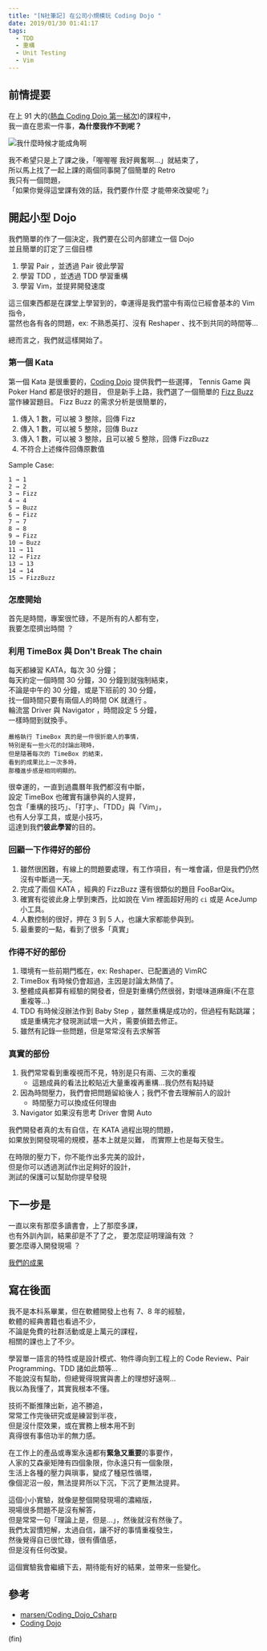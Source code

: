 ```yaml
---
title: "[N社筆記] 在公司小規模玩 Coding Dojo "
date: 2019/01/30 01:41:17
tags:
  - TDD
  - 重構
  - Unit Testing
  - Vim
---
```


## 前情提要

在上 91 大的([熱血 Coding Dojo 第一梯次](https://blog.marsen.me/2019/01/13/2019/91_coding_dojo_log/))的課程中，  
我一直在思索一件事，**為什麼我作不到呢？**

![我什麼時候才能成角啊](/images/2019/1/be_a_star.jpg)

我不希望只是上了課之後，「喔喔喔 我好興奮啊...」就結束了，  
所以馬上找了一起上課的兩個同事開了個簡單的 Retro  
我只有一個問題，  
「如果你覺得這堂課有效的話，我們要作什麼 才能帶來改變呢 ?」

## 開起小型 Dojo

我們簡單的作了一個決定，我們要在公司內部建立一個 Dojo  
並且簡單的訂定了三個目標

1. 學習 Pair ，並透過 Pair 彼此學習
2. 學習 TDD ，並透過 TDD 學習重構
3. 學習 Vim，並提昇開發速度

這三個東西都是在課堂上學習到的，幸運得是我們當中有兩位已經會基本的 Vim 指令，  
當然也各有各的問題，ex: 不熟悉英打、沒有 Reshaper 、找不到共同的時間等…

總而言之，我們就這樣開始了。

### 第一個 Kata

第一個 Kata 是很重要的，[Coding Dojo](http://codingdojo.org/kata/) 提供我們一些選擇，
Tennis Game 與 Poker Hand 都是很好的題目，
但是新手上路，我們選了一個簡單的 [Fizz Buzz](http://codingdojo.org/kata/FizzBuzz/) 當作練習題目。
Fizz Buzz 的需求分析是很簡單的，

1. 傳入 1 數，可以被 3 整除，回傳 Fizz
2. 傳入 1 數，可以被 5 整除，回傳 Buzz
3. 傳入 1 數，可以被 3 整除，且可以被 5 整除，回傳 FizzBuzz
4. 不符合上述條件回傳原數值

Sample Case:

```text
1 → 1
2 → 2
3 → Fizz
4 → 4
5 → Buzz
6 → Fizz
7 → 7
8 → 8
9 → Fizz
10 → Buzz
11 → 11
12 → Fizz
13 → 13
14 → 14
15 → FizzBuzz
```

### 怎麼開始

首先是時間，專案很忙碌，不是所有的人都有空，  
我要怎麼擠出時間 ？

### 利用 TimeBox 與 Don't Break The chain

每天都練習 KATA，每次 30 分鐘；  
每天約定一個時間 30 分鐘，30 分鐘到就強制結束，  
不論是中午的 30 分鐘，或是下班前的 30 分鐘，  
找一個時間只要有兩個人的時間 OK 就進行 。  
輪流當 Driver 與 Navigator ，時間設定 5 分鐘，  
一樣時間到就換手。

```text
嚴格執行 TimeBox 真的是一件很折磨人的事情，
特別是有一些火花的討論出現時，
但是隨著每次的 TimeBox 的結束，
看到的成果比上一次多時，
那種進步感是相同明顯的。
```

很幸運的，一直到過農曆年我們都沒有中斷，  
設定 TimeBox 也確實有讓參與的人提昇，  
包含「重構的技巧」、「打字」、「TDD」與「Vim」，  
也有人分享工具，或是小技巧，  
這達到我們**彼此學習**的目的。

### 回顧一下作得好的部份

1. 雖然很困難，有線上的問題要處理，有工作項目，有一堆會議，但是我們仍然沒有中斷過一天。
2. 完成了兩個 KATA ，經典的 FizzBuzz 還有很類似的題目 FooBarQix。
3. 確實有從彼此身上學到東西，比如說在 Vim 裡面超好用的 `ci` 或是 AceJump 小工具。
4. 人數控制的很好，押在 3 到 5 人，也讓大家都能參與到。
5. 最重要的一點，看到了很多「真實」

### 作得不好的部份

1. 環境有一些前期門檻在，ex: Reshaper、已配置過的 VimRC
2. TimeBox 有時候仍會超過，主因是討論太熱情了。
3. 整體成員都算有經驗的開發者，但是對重構仍然很弱，對壞味道麻痺(不在意重複等…)
4. TDD 有時候沒辦法作到 Baby Step ，雖然重構是成功的，但過程有點跳躍；或是重構完才發現測試壞一大片，需要偵錯去修正。
5. 雖然有記錄一些問題，但是常常沒有去求解答

### 真實的部份

1. 我們常常看到重複視而不見，特別是只有兩、三次的重複
   - 這題成員的看法比較貼近大量重複再重構…我仍然有點持疑
2. 因為時間壓力，我們會把問題留給後人；我們不會去理解前人的設計
   - 時間壓力可以換成任何理由
3. Navigator 如果沒有思考 Driver 會開 Auto

我們開發者真的太有自信，在 KATA 過程出現的問題，  
如果放到開發現場的規模，基本上就是災難，
而實際上也是每天發生。

在時限的壓力下，你不能作出多完美的設計，  
但是你可以透過測試作出足夠好的設計，  
測試的保護可以幫助你提早發現

## 下一步是

一直以來有那麼多讀書會，上了那麼多課，  
也有外訓內訓，結果卻是不了了之，
要怎麼証明理論有效 ？  
要怎麼導入開發現場 ？

[我們的成果](https://github.com/marsen/Coding_Dojo_Csharp)

## 寫在後面

我不是本科系畢業，但在軟體開發上也有 7、8 年的經驗，  
軟體的經典書籍也看過不少，  
不論是免費的社群活動或是上萬元的課程，  
相關的課也上了不少。

學習單一語言的特性或是設計模式、物件導向到工程上的 Code Review、Pair Programming、TDD 諸如此類等…  
不能說沒有幫助，但總覺得現實與書上的理想好遠啊…  
我以為我懂了，其實我根本不懂。

技術不斷推陳出新，追不勝追，  
常常工作完後研究或是練習到半夜，  
但是沒什麼效果，或在實務上根本用不到  
真得很有事倍功半的無力感。

在工作上的產品或專案永遠都有**緊急又重要**的事要作，  
人家的艾森豪矩陣有四個象限，你永遠只有一個象限，  
生活上各種的壓力與瑣事，變成了種惡性循環，  
像個泥沼一般，無法提昇所以下沉，下沉了更無法提昇。

這個小小實驗，就像是整個開發現場的濃縮版，  
現場很多問題不是沒有解答，  
但是常常一句「理論上是，但是…」，然後就沒有然後了。  
我們太習慣短解，太過自信，讓不好的事情重複發生，  
然後覺得自已很忙碌，很有價值感，  
但是沒有任何改變。

這個實驗我會繼續下去，期待能有好的結果，並帶來一些變化。

## 參考

- [marsen/Coding_Dojo_Csharp](https://github.com/marsen/Coding_Dojo_Csharp)
- [Coding Dojo](http://codingdojo.org/KataCatalogue/)

(fin)
